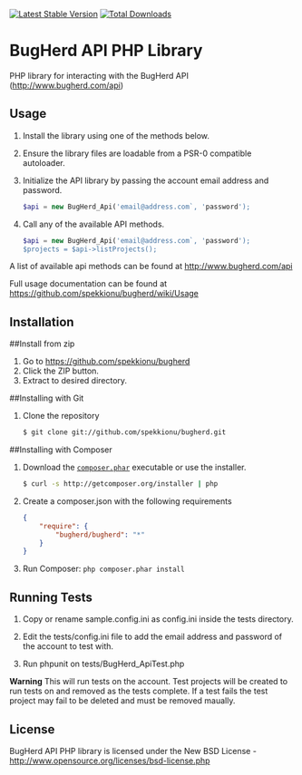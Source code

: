 [![Latest Stable Version](https://poser.pugx.org/bugherd/bugherd/v/stable.png)](https://packagist.org/packages/bugherd/bugherd)
[![Total Downloads](https://poser.pugx.org/bugherd/bugherd/downloads.png)](https://packagist.org/packages/bugherd/bugherd)


BugHerd API PHP Library
=======================

PHP library for interacting with the BugHerd API (http://www.bugherd.com/api)


Usage
-----

1. Install the library using one of the methods below.

2. Ensure the library files are loadable from a PSR-0 compatible autoloader.

3. Initialize the API library by passing the account email address and password.

    ``` php
    $api = new BugHerd_Api('email@address.com`, 'password');
    ```
    
4. Call any of the available API methods.

    ``` php
    $api = new BugHerd_Api('email@address.com`, 'password');
    $projects = $api->listProjects();
    ```
    
A list of available api methods can be found at http://www.bugherd.com/api

Full usage documentation can be found at https://github.com/spekkionu/bugherd/wiki/Usage



Installation
------------

##Install from zip

1. Go to https://github.com/spekkionu/bugherd
2. Click the ZIP button.
3. Extract to desired directory.

##Installing with Git

1. Clone the repository 
    ``` sh
    $ git clone git://github.com/spekkionu/bugherd.git
    ```
    
##Installing with Composer

1. Download the [`composer.phar`](http://getcomposer.org/composer.phar) executable or use the installer.

    ``` sh
    $ curl -s http://getcomposer.org/installer | php
    ```


2. Create a composer.json with the following requirements

    ``` json
    {
        "require": {
            "bugherd/bugherd": "*"
        }
    }
    ```

3. Run Composer: `php composer.phar install`

Running Tests
-------------

1. Copy or rename sample.config.ini as config.ini inside the tests directory.

2. Edit the tests/config.ini file to add the email address and password of the account to test with.

3. Run phpunit on tests/BugHerd_ApiTest.php

**Warning** This will run tests on the account.  Test projects will be created to run tests on and removed as the tests complete.
If a test fails the test project may fail to be deleted and must be removed maually.

License
-------

BugHerd API PHP library is licensed under the New BSD License - http://www.opensource.org/licenses/bsd-license.php
